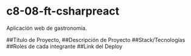 # c8-08-ft-csharpreact
Aplicación web de gastronomía.

##Titulo de Proyecto,
##Descripción de Proyecto
##Stack/Tecnologías
##Roles de cada integrante
##Link del Deploy

